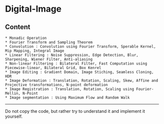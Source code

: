# Digital-Image

## Content
~~~
* Monadic Operation
* Fourier Transform and Sampling Theorem
* Convolution : Convolution using Fourier Transform, Sperable Kernel, Mip Mapping, Integral Image
* Linear Filtering : Noise Suppression, Edge Detection, Blur, Sharpening, Wiener Filter, Anti-aliasing
* Non-linear Filtering : Bilateral Filter, Fast Computation using Piecewise-linear, Bilateral Grid, Box Kenrel
* Image Editing : Gradient Domain, Image Stiching, Seamless Cloning, HDR
* Image Deformation : Translation, Rotation, Scaling, Skew, Affine and Projective transformations, N-point deformation
* Image Registration : Translation, Rotation, Scaling using Fourier-Mellin, N-Point
* Image segmentation : Using Maximum Flow and Random Walk
~~~
- - - - 
Do not copy the code, but rather try to understand it and implement it yourself.
